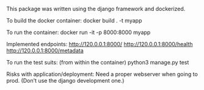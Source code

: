 This package was written using the django framework and dockerized.

To build the docker container:
docker build . -t myapp

To run the container:
docker run -it -p 8000:8000 myapp

Implemented endpoints:
http://120.0.0.1:8000/
http://120.0.0.1:8000/health
http://120.0.0.1:8000/metadata

To run the test suits:
(from within the container)
python3 manage.py test




Risks with application/deployment:
Need a proper webserver when going to prod. (Don't use the django development one.)
